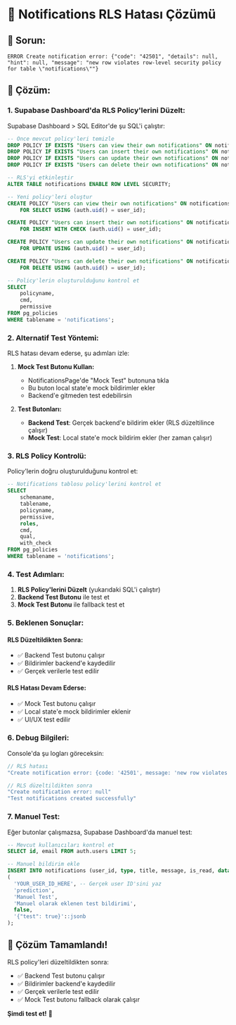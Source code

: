 # 🔧 Notifications RLS Hatası Çözümü

## 🚨 Sorun:
```
ERROR Create notification error: {"code": "42501", "details": null, "hint": null, "message": "new row violates row-level security policy for table \"notifications\""}
```

## 🎯 Çözüm:

### **1. Supabase Dashboard'da RLS Policy'lerini Düzelt:**

Supabase Dashboard > SQL Editor'de şu SQL'i çalıştır:

```sql
-- Önce mevcut policy'leri temizle
DROP POLICY IF EXISTS "Users can view their own notifications" ON notifications;
DROP POLICY IF EXISTS "Users can insert their own notifications" ON notifications;
DROP POLICY IF EXISTS "Users can update their own notifications" ON notifications;
DROP POLICY IF EXISTS "Users can delete their own notifications" ON notifications;

-- RLS'yi etkinleştir
ALTER TABLE notifications ENABLE ROW LEVEL SECURITY;

-- Yeni policy'leri oluştur
CREATE POLICY "Users can view their own notifications" ON notifications
    FOR SELECT USING (auth.uid() = user_id);

CREATE POLICY "Users can insert their own notifications" ON notifications
    FOR INSERT WITH CHECK (auth.uid() = user_id);

CREATE POLICY "Users can update their own notifications" ON notifications
    FOR UPDATE USING (auth.uid() = user_id);

CREATE POLICY "Users can delete their own notifications" ON notifications
    FOR DELETE USING (auth.uid() = user_id);

-- Policy'lerin oluşturulduğunu kontrol et
SELECT 
    policyname,
    cmd,
    permissive
FROM pg_policies 
WHERE tablename = 'notifications';
```

### **2. Alternatif Test Yöntemi:**

RLS hatası devam ederse, şu adımları izle:

1. **Mock Test Butonu Kullan:**
   - NotificationsPage'de "Mock Test" butonuna tıkla
   - Bu buton local state'e mock bildirimler ekler
   - Backend'e gitmeden test edebilirsin

2. **Test Butonları:**
   - **Backend Test**: Gerçek backend'e bildirim ekler (RLS düzeltilince çalışır)
   - **Mock Test**: Local state'e mock bildirim ekler (her zaman çalışır)

### **3. RLS Policy Kontrolü:**

Policy'lerin doğru oluşturulduğunu kontrol et:

```sql
-- Notifications tablosu policy'lerini kontrol et
SELECT 
    schemaname,
    tablename,
    policyname,
    permissive,
    roles,
    cmd,
    qual,
    with_check
FROM pg_policies 
WHERE tablename = 'notifications';
```

### **4. Test Adımları:**

1. **RLS Policy'lerini Düzelt** (yukarıdaki SQL'i çalıştır)
2. **Backend Test Butonu** ile test et
3. **Mock Test Butonu** ile fallback test et

### **5. Beklenen Sonuçlar:**

#### **RLS Düzeltildikten Sonra:**
- ✅ Backend Test butonu çalışır
- ✅ Bildirimler backend'e kaydedilir
- ✅ Gerçek verilerle test edilir

#### **RLS Hatası Devam Ederse:**
- ✅ Mock Test butonu çalışır
- ✅ Local state'e mock bildirimler eklenir
- ✅ UI/UX test edilir

### **6. Debug Bilgileri:**

Console'da şu logları göreceksin:

```javascript
// RLS hatası
"Create notification error: {code: '42501', message: 'new row violates row-level security policy...'}"

// RLS düzeltildikten sonra
"Create notification error: null"
"Test notifications created successfully"
```

### **7. Manuel Test:**

Eğer butonlar çalışmazsa, Supabase Dashboard'da manuel test:

```sql
-- Mevcut kullanıcıları kontrol et
SELECT id, email FROM auth.users LIMIT 5;

-- Manuel bildirim ekle
INSERT INTO notifications (user_id, type, title, message, is_read, data) VALUES
(
  'YOUR_USER_ID_HERE', -- Gerçek user ID'sini yaz
  'prediction',
  'Manuel Test',
  'Manuel olarak eklenen test bildirimi',
  false,
  '{"test": true}'::jsonb
);
```

## 🎉 Çözüm Tamamlandı!

RLS policy'leri düzeltildikten sonra:
- ✅ Backend Test butonu çalışır
- ✅ Bildirimler backend'e kaydedilir
- ✅ Gerçek verilerle test edilir
- ✅ Mock Test butonu fallback olarak çalışır

**Şimdi test et!** 🚀



